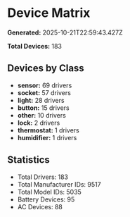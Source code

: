 # Device Matrix

**Generated:** 2025-10-21T22:59:43.427Z

**Total Devices:** 183

## Devices by Class

- **sensor:** 69 drivers
- **socket:** 57 drivers
- **light:** 28 drivers
- **button:** 15 drivers
- **other:** 10 drivers
- **lock:** 2 drivers
- **thermostat:** 1 drivers
- **humidifier:** 1 drivers

## Statistics

- Total Drivers: 183
- Total Manufacturer IDs: 9517
- Total Model IDs: 5035
- Battery Devices: 95
- AC Devices: 88
